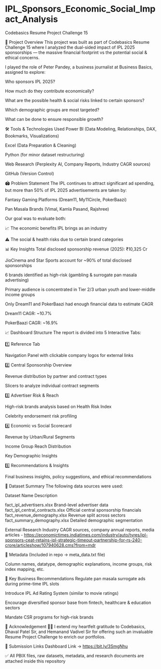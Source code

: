 # IPL_Sponsors_Economic_Social_Impact_Analysis

Codebasics Resume Project Challenge 15

📌 Project Overview
This project was built as part of Codebasics Resume Challenge 15 where I analyzed the dual-sided impact of IPL 2025 sponsorships — the massive financial footprint vs the potential social & ethical concerns.

I played the role of Peter Pandey, a business journalist at Business Basics, assigned to explore:

Who sponsors IPL 2025?

How much do they contribute economically?

What are the possible health & social risks linked to certain sponsors?

Which demographic groups are most targeted?

What can be done to ensure responsible growth?

🛠 Tools & Technologies Used
Power BI (Data Modeling, Relationships, DAX, Bookmarks, Visualizations)

Excel (Data Preparation & Cleaning)

Python (for minor dataset restructuring)

Web Research (Perplexity AI, Company Reports, Industry CAGR sources)

GitHub (Version Control)

🏟 Problem Statement
The IPL continues to attract significant ad spending, but more than 50% of IPL 2025 advertisements are taken by:

Fantasy Gaming Platforms (Dream11, My11Circle, PokerBaazi)

Pan Masala Brands (Vimal, Kamla Pasand, Rajshree)

Our goal was to evaluate both:

📈 The economic benefits IPL brings as an industry

⚠ The social & health risks due to certain brand categories

📊 Key Insights
Total disclosed sponsorship revenue (2025): ₹10,325 Cr

JioCinema and Star Sports account for ~90% of total disclosed sponsorships

6 brands identified as high-risk (gambling & surrogate pan masala advertising)

Primary audience is concentrated in Tier 2/3 urban youth and lower-middle income groups

Only Dream11 and PokerBaazi had enough financial data to estimate CAGR

Dream11 CAGR: ~10.7%

PokerBaazi CAGR: ~16.9%

📈 Dashboard Structure
The report is divided into 5 Interactive Tabs:

1️⃣ Reference Tab

Navigation Panel with clickable company logos for external links

2️⃣ Central Sponsorship Overview

Revenue distribution by partner and contract types

Slicers to analyze individual contract segments

3️⃣ Advertiser Risk & Reach

High-risk brands analysis based on Health Risk Index

Celebrity endorsement risk profiling

4️⃣ Economic vs Social Scorecard

Revenue by Urban/Rural Segments

Income Group Reach Distribution

Key Demographic Insights

5️⃣ Recommendations & Insights

Final business insights, policy suggestions, and ethical recommendations

📂 Dataset Summary
The following data sources were used:

Dataset Name	Description

fact_ipl_advertisers.xlsx	Brand-level advertiser data
fact_ipl_central_contracts.xlsx	Official central sponsorship financials
fact_revenue_demography.xlsx	Revenue split across sectors
fact_summary_demography.xlsx	Detailed demographic segmentation

External Research	Industry CAGR sources, company annual reports, media articles -
https://economictimes.indiatimes.com/industry/auto/tyres/ipl-sponsors-ceat-retains-ipl-strategic-timeout-partnership-for-rs-240-crore/articleshow/107940628.cms?from=mdr

🧩 Metadata
(Included in repo → meta_data.txt file)

Column names, datatype, demographic explanations, income groups, risk index mapping, etc.

🎯 Key Business Recommendations
Regulate pan masala surrogate ads during prime-time IPL slots

Introduce IPL Ad Rating System (similar to movie ratings)

Encourage diversified sponsor base from fintech, healthcare & education sectors

Mandate CSR programs for high-risk brands

🙏 Acknowledgement
🙏🏻 I extend my heartfelt gratitude to Codebasics, Dhaval Patel Sir, and Hemanand Vadivel Sir for offering such an invaluable Resume Project Challenge to enrich our portfolios.

🔗 Submission Links
Dashboard Link → https://bit.ly/3SmgNhu

✅ All PBIX files, raw datasets, metadata, and research documents are attached inside this repository
